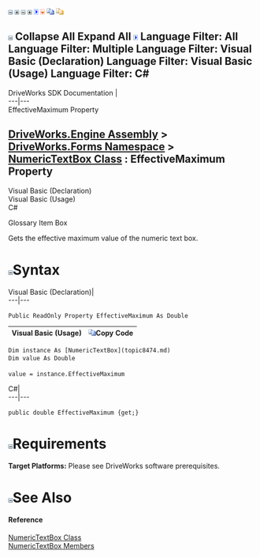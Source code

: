 ![](dotnetimages/collapse.gif) ![](dotnetimages/expand.gif) ![](dotnetimages/collapse.gif) ![](dotnetimages/expand.gif) ![](dotnetimages/drpdown.gif) ![](dotnetimages/drpdown_orange.gif) ![](dotnetimages/copycode.gif) ![](dotnetimages/copycodeHighlight.gif)

![](dotnetimages/collapse.gif) Collapse All Expand All ![](dotnetimages/drpdown.gif) Language Filter: All  Language Filter: Multiple  Language Filter: Visual Basic (Declaration) Language Filter: Visual Basic (Usage) Language Filter: C#  
---  
DriveWorks SDK Documentation  |   
---|---  
EffectiveMaximum Property   
  
[DriveWorks.Engine Assembly](topic2156.md) > [DriveWorks.Forms Namespace](topic7266.md) > [NumericTextBox Class](topic8474.md) : EffectiveMaximum Property  
---  
  
Visual Basic (Declaration)    
Visual Basic (Usage)    
C# 

Glossary Item Box

Gets the effective maximum value of the numeric text box. 

# ![](dotnetimages/collapse.gif)Syntax

Visual Basic (Declaration)|   
---|---  
      
    
    Public ReadOnly Property EffectiveMaximum As Double  
  
Visual Basic (Usage)| ![](dotnetimages/copycode.gif)Copy Code  
---|---  
      
    
    Dim instance As [NumericTextBox](topic8474.md)
    Dim value As Double
     
    value = instance.EffectiveMaximum  
  
C#|   
---|---  
      
    
    public double EffectiveMaximum {get;}  
  
# ![](dotnetimages/collapse.gif)Requirements

**Target Platforms:** Please see DriveWorks software prerequisites.

# ![](dotnetimages/collapse.gif)See Also

#### Reference

[NumericTextBox Class](topic8474.md)   
[NumericTextBox Members](topic8475.md)


